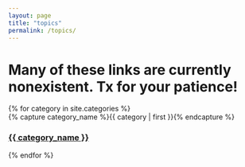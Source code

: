 ```yaml
---
layout: page
title: "topics"
permalink: /topics/
---
```

<h1>Many of these links are currently nonexistent. Tx for your patience!</h1>

<div id="archives">
  {% for category in site.categories %}
  <div>
    {% capture category_name %}{{ category | first }}{% endcapture %}
    <h3><a href="{{ site.baseurl }}/topics/{{ category_name | slugify}}">{{ category_name }}</a></h3>
  </div>
  {% endfor %}
</div>

<!-- 
Some BS that doesn't work yet:

<div id="archives">
  {% for category in site.static_files %}
    {% capture category_name %}{{ category | first }}{% endcapture %}
    {% if category.path == '_category/{{category_name | slugify}}.md'}
      here
    {% else %}
      not here
    {% endif %}
  {% endfor %}
</div> -->

<!-- Old code that lists categories with posts repeated: -->
<!-- {% for category in site.categories %}
  <div class="archive-group">
    {% capture category_name %}{{ category | first }}{% endcapture %}
    <div id="#{{ category_name | slugize }}"></div>
    <p></p>

    <h3 class="category-head">{{ category_name }}</h3>
    <a name="{{ category_name | slugize }}"></a>
    {% for post in site.categories[category_name] %}
    <article class="archive-item">
      <h4><a href="{{ site.baseurl }}{{ post.url }}">{{post.title}}</a></h4>
    </article>
    {% endfor %}
  </div>
{% endfor %} -->
